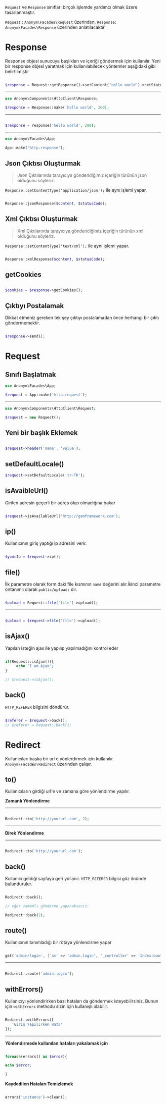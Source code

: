 `Request` ve `Response` sınıfları birçok işlemde yardımcı olmak üzere tasarlanmaştır.

`Request` : `Anonym\Facades\Request` üzerinden,
`Response`: `Anonym\Facades\Response` üzerinden anlatılacaktır


Response
=========

Response objesi sunucuya başlıkları ve içeriği göndermek için kullanılır.
Yeni bir response objesi yaratmak için kullanılabilecek yöntemler aşağıdaki gibi belirtilmiştir

```php

$response = Request::getResponse()->setContent('hello world')->setStatusCode(200);

```

**********

```php
use Anonym\Components\HttpClient\Response;

$response = Response::make('hello world', 200);

```

************

```php

$response = response('hello world', 200);

```

************

```php
use Anonym\Facades\App;

App::make('http.response');

```

Json Çıktısı Oluşturmak
----------

>Json Çıktılarında tarayıcıya gönderidiğimiz içeriğin türünün json olduğunu söyleriz.

`Response::setContentType('application/json');` ile aynı işlemi yapar.


```php

Response::jsonResponse($content, $statusCode);

```


Xml Çıktısı Oluşturmak
---------

>Xml Çıktılarında tarayıcıya gönderidiğimiz içeriğin türünün xml olduğunu söyleriz.

`Response::setContentType('text/xml');` ile aynı işlemi yapar.

```php

Response::xmlResponse($content, $statusCode);

```


getCookies
----------

```php

$cookies = $response->getCookies();

```


Çıktıyı Postalamak
----------
Dikkat etmeniz gereken tek şey çıktıyı postalamadan önce herhangi bir çıktı göndermemektir.

```php

$response->send();

```

Request
==========


Sınıfı Başlatmak
-----------

```php
use Anonym\Facades\App;

$request = App::make('http.request');

```
**********

```php
use Anonym\Components\HttpClient\Request;

$request = new Request();

```


Yeni bir başlık Eklemek
-----------

```php

$request->header('name', 'value');

```

setDefaultLocale()
--------------


```php
$request->setDefaultLocale('tr-TR');
```


isAvaibleUrl()
---------

Girilen adresin geçerli bir adres olup olmadığına bakar

```php

$request->isAvailableUrl('http://gemframework.com');

```

ip()
------------


Kullanıcının giriş yaptığı ip adresini verir.

```php

$yourIp = $request->ip();

```

file()
-----------

İlk parametre olarak form daki file kısmının `name` değerini alır.İkinci parametre öntanımlı olarak `public/uploads` dır.

```php

$upload = Request::file('file')->upload();

```

************

```php

$upload = $request->file('file')->upload();

```

isAjax()
----------

Yapılan isteğin ajax ile yapılıp yapılmadığını kontrol eder


```php

if(Request::isAjax()){
     echo 'I am Ajax';
}

// $request->isAjax();

```


back()
----------

`HTTP_REFERER` bilgisini döndürür.


```php

$referer = $request->back();
// $referer = Request::back();

```


Redirect
==========


Kullanıcıları başka bir url e yönlerdirmek için kullanılır.
`Anonym\Facades\Redirect` üzerinden çalışır.

to()
----------

Kullanıcıların girdiği url'e ve zamana göre yönlendirme yapılır.


**Zamanlı Yönlendirme**
***************

```php

Redirect::to('http://yoururl.com', 2);

```

---------------

**Direk Yönlendirme**
***************


```php

Redirect::to('http://yoururl.com');

```


back()
-----------


Kullanıcı geldiği sayfaya geri yollanır. `HTTP_REFERER` bilgisi göz önünde bulundurulur.

```php

Redirect::back();

// eğer zamanlı gönderme yapacaksanız: 

Redirect::back(2); 

```

route()
-----------

Kullanıcının tanımladığı bir rötaya yönlendirme yapar

```php

get('admin/login', ['as' => 'admin.login', '_controller' => 'Index:boot'];

```


-----------

```php

Redirect::route('admin.login');

```

withErrors()
--------------

Kullanıcıyı yönlendirirken bazı hataları da göndermek isteyebilirsiniz. Bunun için `withErrors` methodu sizin için kullanışlı olabilir.

```php

Redirect::withErrors([
   'Giriş Yapılırken Hata'
]);

```

-----------

**Yönlendirmede kullanılan hataları yakalamak için**

```php

foreach(errors() as $error){

echo $error;

}

```

**Kaydedilen Hataları Temizlemek**


```php

errors('instance')->clean();

```